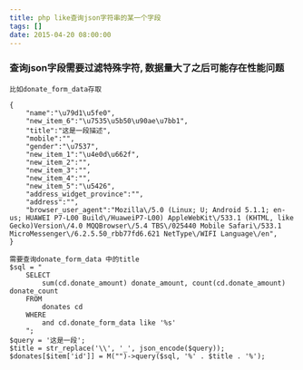 ```yaml
---
title: php like查询json字符串的某一个字段
tags: []
date: 2015-04-20 08:00:00
---
```


### 查询json字段需要过滤特殊字符, 数据量大了之后可能存在性能问题

	比如donate_form_data存取 

	{
		"name":"\u79d1\u5fe0",
		"new_item_6":"\u7535\u5b50\u90ae\u7bb1",
		"title":"这是一段描述",
		"mobile":"",
		"gender":"\u7537",
		"new_item_1":"\u4e0d\u662f",
		"new_item_2":"",
		"new_item_3":"",
		"new_item_4":"",
		"new_item_5":"\u5426",
		"address_widget_province":"",
		"address":"",
		"browser_user_agent":"Mozilla\/5.0 (Linux; U; Android 5.1.1; en-us; HUAWEI P7-L00 Build\/HuaweiP7-L00) AppleWebKit\/533.1 (KHTML, like Gecko)Version\/4.0 MQQBrowser\/5.4 TBS\/025440 Mobile Safari\/533.1 MicroMessenger\/6.2.5.50_rbb77fd6.621 NetType\/WIFI Language\/en",
	}

	需要查询donate_form_data 中的title
 	$sql = "
        SELECT 
            sum(cd.donate_amount) donate_amount, count(cd.donate_amount) donate_count
        FROM 
            donates cd
        WHERE 
            and cd.donate_form_data like '%s'
        ";
    $query = '这是一段';
    $title = str_replace('\\', '_', json_encode($query));
    $donates[$item['id']] = M("")->query($sql, '%' . $title . '%');